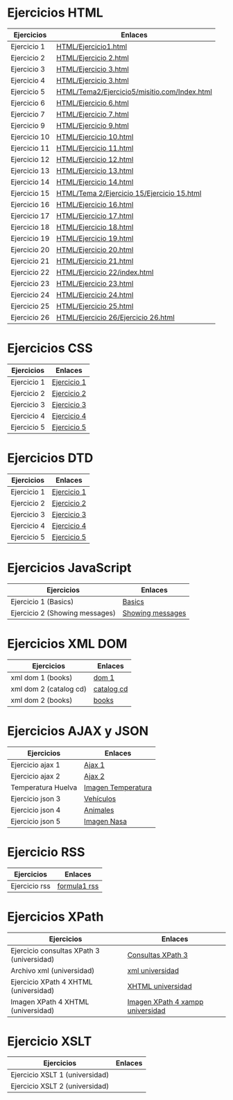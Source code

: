 # Ejercicios HTML

Ejercicios | Enlaces
--------- | ----------
Ejercicio 1 | [HTML/Ejercicio1.html](https://github.com/jose-dp-94/EjerciciosLLMM/blob/master/HTML/Ejercicio1.html)
Ejercicio 2 | [HTML/Ejercicio 2.html](https://github.com/jose-dp-94/EjerciciosLLMM/blob/master/HTML/Ejercicio%202.html)
Ejercicio 3 | [HTML/Ejercicio 3.html](https://github.com/jose-dp-94/EjerciciosLLMM/blob/master/HTML/Ejercicio%203.html)
Ejercicio 4 | [HTML/Ejercicio 3.html](https://github.com/jose-dp-94/EjerciciosLLMM/blob/master/HTML/Ejercicio%203.html)
Ejercicio 5 | [HTML/Tema2/Ejercicio5/misitio.com/Index.html](https://github.com/jose-dp-94/EjerciciosLLMM/blob/master/HTML/Tema2/Ejercicio5/misitio.com/Index.html)
Ejercicio 6 | [HTML/Ejercicio 6.html](https://github.com/jose-dp-94/EjerciciosLLMM/blob/master/HTML/Ejercicio%206.html)
Ejercicio 7 | [HTML/Ejercicio 7.html](https://github.com/jose-dp-94/EjerciciosLLMM/blob/master/HTML/Ejercicio%207.html)
Ejercicio 9 | [HTML/Ejercicio 9.html](https://github.com/jose-dp-94/EjerciciosLLMM/blob/master/HTML/Ejercicio%209.html)
Ejercicio 10 | [HTML/Ejercicio 10.html](https://github.com/jose-dp-94/EjerciciosLLMM/blob/master/HTML/Ejercicio%2010.html)
Ejercicio 11 | [HTML/Ejercicio 11.html](https://github.com/jose-dp-94/EjerciciosLLMM/blob/master/HTML/Ejercicio%2011.html)
Ejercicio 12 | [HTML/Ejercicio 12.html](https://github.com/jose-dp-94/EjerciciosLLMM/blob/master/HTML/Ejercicio%2012.html)
Ejercicio 13 | [HTML/Ejercicio 13.html](https://github.com/jose-dp-94/EjerciciosLLMM/blob/master/HTML/Ejercicio%2013.html)
Ejercicio 14 | [HTML/Ejercicio 14.html](https://github.com/jose-dp-94/EjerciciosLLMM/blob/master/HTML/Ejercicio%2014.html)
Ejercicio 15 | [HTML/Tema 2/Ejercicio 15/Ejercicio 15.html](https://github.com/jose-dp-94/EjerciciosLLMM/blob/master/HTML/Tema%202/Ejercicio%2015/Ejercicio%2015.html)
Ejercicio 16 | [HTML/Ejercicio 16.html](https://github.com/jose-dp-94/EjerciciosLLMM/blob/master/HTML/Ejercicio%2016.html)
Ejercicio 17 | [HTML/Ejercicio 17.html](https://github.com/jose-dp-94/EjerciciosLLMM/blob/master/HTML/Ejercicio%2017.html)
Ejercicio 18 | [HTML/Ejercicio 18.html](https://github.com/jose-dp-94/EjerciciosLLMM/blob/master/HTML/Ejercicio%2018.html)
Ejercicio 19 | [HTML/Ejercicio 19.html](https://github.com/jose-dp-94/EjerciciosLLMM/blob/master/HTML/Ejercicio%2019.html)
Ejercicio 20 | [HTML/Ejercicio 20.html](https://github.com/jose-dp-94/EjerciciosLLMM/blob/master/HTML/Ejercicio%2020.html)
Ejercicio 21 | [HTML/Ejercicio 21.html](https://github.com/jose-dp-94/EjerciciosLLMM/blob/master/HTML/Ejercicio%2021.html)
Ejercicio 22 | [HTML/Ejercicio 22/index.html](https://github.com/jose-dp-94/EjerciciosLLMM/blob/master/HTML/Ejercicio%2022/index.html)
Ejercicio 23 | [HTML/Ejercicio 23.html](https://github.com/jose-dp-94/EjerciciosLLMM/blob/master/HTML/Ejercicio%2023.html)
Ejercicio 24 | [HTML/Ejercicio 24.html](https://github.com/jose-dp-94/EjerciciosLLMM/blob/master/HTML/Ejercicio%2024.html)
Ejercicio 25 | [HTML/Ejercicio 25.html](https://github.com/jose-dp-94/EjerciciosLLMM/blob/master/HTML/Ejercicio%2025.html)
Ejercicio 26 | [HTML/Ejercicio 26/Ejercicio 26.html](https://github.com/jose-dp-94/EjerciciosLLMM/blob/master/HTML/Ejercicio%2026/Ejercicio%2026.html)

# Ejercicios CSS

Ejercicios | Enlaces
----------- | ----------
Ejercicio 1 | [Ejercicio 1](https://github.com/jose-dp-94/EjerciciosLLMM/tree/master/CSS/Ejercicio%201)
Ejercicio 2 | [Ejercicio 2](https://github.com/jose-dp-94/EjerciciosLLMM/tree/master/CSS/Ejercicio%202)
Ejercicio 3 | [Ejercicio 3](https://github.com/jose-dp-94/EjerciciosLLMM/tree/master/CSS/Ejercicio%203)
Ejercicio 4 | [Ejercicio 4](https://github.com/jose-dp-94/EjerciciosLLMM/tree/master/CSS/Ejercicio%204)
Ejercicio 5 | [Ejercicio 5](https://github.com/jose-dp-94/EjerciciosLLMM/tree/master/CSS/Ejercicio%205)

# Ejercicios DTD

Ejercicios | Enlaces
-----------| ----------
Ejercicio 1 | [Ejercicio 1](https://github.com/jose-dp-94/EjerciciosLLMM/blob/master/DTD/Ejercicio%201)
Ejercicio 2 | [Ejercicio 2](https://github.com/jose-dp-94/EjerciciosLLMM/blob/master/DTD/Ejercicio%202)
Ejercicio 3 | [Ejercicio 3](https://github.com/jose-dp-94/EjerciciosLLMM/blob/master/DTD/Ejercicio%203)
Ejercicio 4 | [Ejercicio 4](https://github.com/jose-dp-94/EjerciciosLLMM/blob/master/DTD/Ejercicio%204)
Ejercicio 5 | [Ejercicio 5](https://github.com/jose-dp-94/EjerciciosLLMM/blob/master/DTD/Ejercicio%205)

# Ejercicios JavaScript

Ejercicios | Enlaces
-----------|----------
Ejercicio 1 (Basics) | [Basics](https://github.com/jose-dp-94/EjerciciosLLMM/blob/master/JavaScript/Ejercicio%201)
Ejercicio 2 (Showing messages) | [Showing messages](https://github.com/jose-dp-94/EjerciciosLLMM/blob/master/JavaScript/Ejercicio%202)

# Ejercicios XML DOM

Ejercicios | Enlaces
-----------|----------
xml dom 1 (books) | [dom 1](https://github.com/jose-dp-94/EjerciciosLLMM/blob/master/XML%20DOM/xml%20dom%201)
xml dom 2 (catalog cd)| [catalog cd](https://github.com/jose-dp-94/EjerciciosLLMM/blob/master/XML%20DOM/xml%20dom%202%20(catalog%20cd))
xml dom 2 (books)| [books](https://github.com/jose-dp-94/EjerciciosLLMM/blob/master/XML%20DOM/xml%20dom%202%20(books))

# Ejercicios AJAX y JSON
Ejercicios  | Enlaces
------------|-----------
Ejercicio ajax 1 | [Ajax 1](https://github.com/jose-dp-94/EjerciciosLLMM/blob/master/AJAX%20y%20JSON/Ejercicio%201%20ajax)
Ejercicio ajax 2 | [Ajax 2](https://github.com/jose-dp-94/EjerciciosLLMM/blob/master/AJAX%20y%20JSON/Ejercicio%202%20ajax)
Temperatura Huelva | [Imagen Temperatura](https://github.com/jose-dp-94/EjerciciosLLMM/blob/master/AJAX%20y%20JSON/Temperatura%20Huelva.PNG)
Ejercicio json 3 | [Vehículos](https://github.com/jose-dp-94/EjerciciosLLMM/blob/master/AJAX%20y%20JSON/Ejercicio%20json%203)
Ejercicio json 4 | [Animales](https://github.com/jose-dp-94/EjerciciosLLMM/blob/master/AJAX%20y%20JSON/Ejercicio%20json%204)
Ejercicio json 5 | [Imagen Nasa](https://github.com/jose-dp-94/EjerciciosLLMM/blob/master/AJAX%20y%20JSON/Ejercicio%20json%205)

# Ejercicio RSS
Ejercicios | Enlaces
-----------|--------
Ejercicio rss | [formula1 rss](https://github.com/jose-dp-94/EjerciciosLLMM/tree/master/RSS)

# Ejercicios XPath
Ejercicios | Enlaces
-----------|--------
Ejercicio consultas XPath 3 (universidad)| [Consultas XPath 3](https://github.com/jose-dp-94/EjerciciosLLMM/blob/master/XPath/Ejercicio%20consultas%20XPath%203%20(universidad))
Archivo xml (universidad)| [xml universidad](https://github.com/jose-dp-94/EjerciciosLLMM/blob/master/XPath/Archivo%20xml%20(universidad))
Ejercicio XPath 4 XHTML (universidad) | [XHTML universidad](https://github.com/jose-dp-94/EjerciciosLLMM/blob/master/XPath/Ejercicio%20XPath%204%20XHTML%20(universidad))
Imagen XPath 4 XHTML (universidad) | [Imagen XPath 4 xampp universidad](https://github.com/jose-dp-94/EjerciciosLLMM/blob/master/XPath/Imagen%20xampp%20XPath%204.PNG)

# Ejercicio XSLT
Ejercicios | Enlaces
-----------|--------
Ejercicio XSLT 1 (universidad)| 
Ejercicio XSLT 2 (universidad)|
